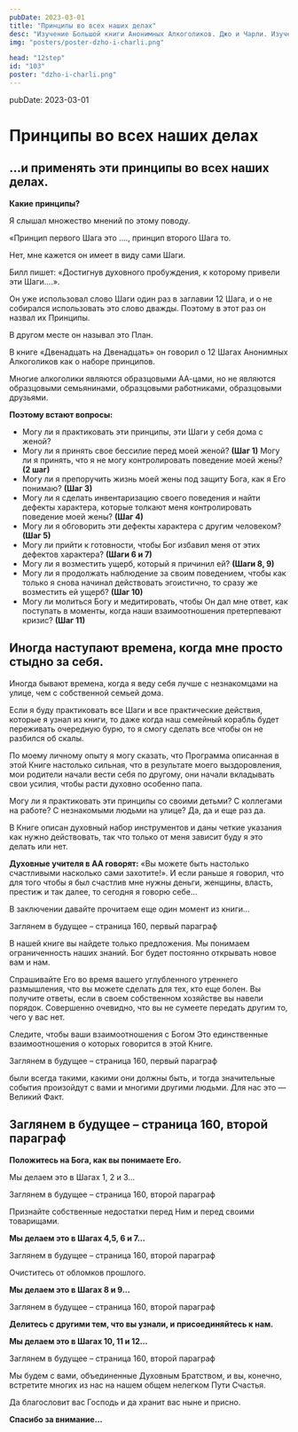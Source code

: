 ```yaml
---
pubDate: 2023-03-01
title: "Принципы во всех наших делах"
desc: "Изучение Большой книги Анонимных Алкоголиков. Джо и Чарли. Изучение БК. (102)"
img: "posters/poster-dzho-i-charli.png"

head: "12step"
id: "103"
poster: "dzho-i-charli.png"
---
```


pubDate: 2023-03-01

# Принципы во всех наших делах

## …и применять эти принципы во всех наших делах.

**Какие принципы?**

Я слышал множество мнений по этому поводу.

«Принцип первого Шага это …., принцип второго Шага то.

Нет, мне кажется он имеет в виду сами Шаги.

Билл пишет: «Достигнув духовного пробуждения, к которому привели эти Шаги….».

Он уже использовал слово Шаги один раз в заглавии 12 Шага, и о не собирался использовать это слово дважды. Поэтому в этот раз он назвал их Принципы.

В другом месте он называл это План.

В книге «Двенадцать на Двенадцать» он говорил о 12 Шагах Анонимных Алкоголиков как о наборе принципов.

Многие алкоголики являются образцовыми АА-цами, но не являются образцовыми семьянинами, образцовыми работниками, образцовыми друзьями.

**Поэтому встают вопросы:**

- Могу ли я практиковать эти принципы, эти Шаги у себя дома с женой?
- Могу ли я принять свое бессилие перед моей женой? **(Шаг 1)**
  Могу ли я принять, что я не могу контролировать поведение моей жены? **(2 шаг)**
- Могу ли я препоручить жизнь моей жены под защиту Бога, как я Его понимаю? **(Шаг 3)**
- Могу ли я сделать инвентаризацию своего поведения и найти дефекты характера, которые толкают меня контролировать поведение моей жены? **(Шаг 4)**
- Могу ли я обговорить эти дефекты характера с другим человеком? **(Шаг 5)**
- Могу ли прийти к готовности, чтобы Бог избавил меня от этих дефектов характера? **(Шаги 6 и 7)**
- Могу ли я возместить ущерб, который я причинил ей? **(Шаги 8, 9)**
- Могу ли я продолжать наблюдение за своим поведением, чтобы как только я снова начинал действовать эгоистично, то сразу же возместить ей ущерб? **(Шаг 10)**
- Могу ли молиться Богу и медитировать, чтобы Он дал мне ответ, как поступать в моменты, когда наши взаимоотношения претерпевают кризис? **(Шаг 11)**

## Иногда наступают времена, когда мне просто стыдно за себя.

Иногда бывают времена, когда я веду себя лучше с незнакомцами на улице, чем с собственной семьей дома.

Если я буду практиковать все Шаги и все практические действия, которые я узнал из книги, то даже когда наш семейный корабль будет переживать очередную бурю, то я смогу сделать все чтобы он не разбился об скалы.

По моему личному опыту я могу сказать, что Программа описанная в этой Книге настолько сильная, что в результате моего выздоровления, мои родители начали вести себя по другому, они начали вкладывать свои усилия, чтобы расти духовно особенно папа.

Могу ли я практиковать эти принципы со своими детьми? С коллегами на работе? С незнакомыми людьми на улице? Да, да и еще раз да.

В Книге описан духовный набор инструментов и даны четкие указания как нужно действовать, так что только от меня зависит буду я это делать или нет.

**Духовные учителя в АА говорят:** «Вы можете быть настолько счастливыми насколько сами захотите!». И если раньше я говорил, что для того чтобы я был счастлив мне нужны деньги, женщины, власть, престиж и так далее, то сегодня я говорю себе…

В заключении давайте прочитаем еще один момент из книги…

Заглянем в будущее – страница 160, первый параграф

В нашей книге вы найдете только предложения. Мы понимаем ограниченность наших знаний. Бог будет постоянно открывать новое вам и нам.

Спрашивайте Его во время вашего углубленного утреннего размышления, что вы можете сделать для тех, кто еще болен. Вы получите ответы, если в своем собственном хозяйстве вы навели порядок. Совершенно очевидно, что вы не сумеете передать другим то, чего у вас нет.

Следите, чтобы ваши взаимоотношения с Богом
Это единственные взаимоотношения о которых говорится в этой Книге.

Заглянем в будущее – страница 160, первый параграф

были всегда такими, какими они должны быть, и тогда значительные события произойдут с вами и многими другими людьми. Для нас это — Великий Факт.

## Заглянем в будущее – страница 160, второй параграф

**Положитесь на Бога, как вы понимаете Его.**

Мы делаем это в Шагах 1, 2 и 3…

Заглянем в будущее – страница 160, второй параграф

Признайте собственные недостатки перед Ним и перед своими товарищами.

**Мы делаем это в Шагах 4,5, 6 и 7…**

Заглянем в будущее – страница 160, второй параграф

Очиститесь от обломков прошлого.

**Мы делаем это в Шагах 8 и 9…**

Заглянем в будущее – страница 160, второй параграф

**Делитесь с другими тем, что вы узнали, и присоединяйтесь к нам.**

**Мы делаем это в Шагах 10, 11 и 12…**

Заглянем в будущее – страница 160, второй параграф

Мы будем с вами, объединенные Духовным Братством, и вы, конечно, встретите многих из нас на нашем общем нелегком Пути Счастья.

Да благословит вас Господь и да хранит вас ныне и присно.

**Спасибо за внимание…**
